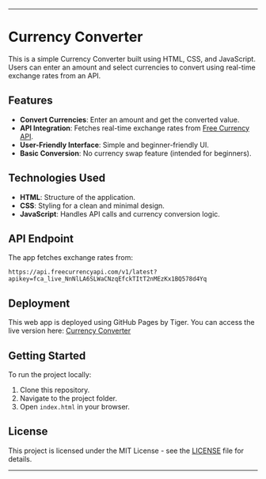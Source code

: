 ---

# Currency Converter

This is a simple Currency Converter built using HTML, CSS, and JavaScript. Users can enter an amount and select currencies to convert using real-time exchange rates from an API.

## Features

- **Convert Currencies**: Enter an amount and get the converted value.
- **API Integration**: Fetches real-time exchange rates from [Free Currency API](https://freecurrencyapi.com/).
- **User-Friendly Interface**: Simple and beginner-friendly UI.
- **Basic Conversion**: No currency swap feature (intended for beginners).

## Technologies Used

- **HTML**: Structure of the application.
- **CSS**: Styling for a clean and minimal design.
- **JavaScript**: Handles API calls and currency conversion logic.

## API Endpoint

The app fetches exchange rates from:
```
https://api.freecurrencyapi.com/v1/latest?apikey=fca_live_NnNlLA6SLWaCNzqEfckTItT2nMEzKx1BQ578d4Yq
```

## Deployment

This web app is deployed using GitHub Pages by Tiger. You can access the live version here: [Currency Converter](https://surajprojects.github.io/currency-converter)

## Getting Started

To run the project locally:

1. Clone this repository.
2. Navigate to the project folder.
3. Open `index.html` in your browser.

## License

This project is licensed under the MIT License - see the [LICENSE](LICENSE) file for details.

---